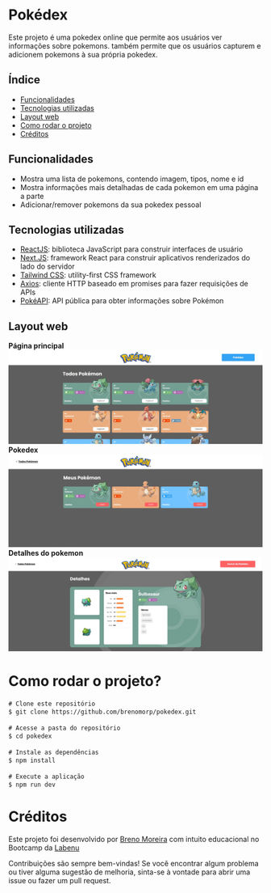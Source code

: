 # Pokédex

Este projeto é uma pokedex online que permite aos usuários ver informações sobre pokemons. também permite que os usuários capturem e adicionem pokemons à sua própria pokedex.

## Índice

- <a href="#funcionalidades">Funcionalidades</a>
- <a href="#tecnologias-utilizadas">Tecnologias utilizadas</a>
- <a href="#layout-web">Layout web</a>
- <a href="#como-rodar-o-projeto">Como rodar o projeto</a>
- <a href="#créditos">Créditos</a>

## <a name="#funcionalidades"></a>Funcionalidades

- Mostra uma lista de pokemons, contendo imagem, tipos, nome e id
- Mostra informações mais detalhadas de cada pokemon em uma página a parte
- Adicionar/remover pokemons da sua pokedex pessoal

## Tecnologias utilizadas

- [ReactJS](https://react.dev/): biblioteca JavaScript para construir interfaces de usuário
- [Next.JS](https://nextjs.org/): framework React para construir aplicativos renderizados do lado do servidor
- [Tailwind CSS](https://tailwindcss.com/): utility-first CSS framework
- [Axios](https://axios-http.com/docs/intro): cliente HTTP baseado em promises para fazer requisições de APIs
- [PokéAPI](https://pokeapi.co/): API pública para obter informações sobre Pokémon

## Layout web

**Página principal**
<img src='./pokedex/public/images/web1.jpg'></img>
**Pokedex**
<img src='./pokedex/public/images/web2.jpg'></img>
**Detalhes do pokemon**
<img src='./pokedex/public/images/web3.jpg'></img>

# Como rodar o projeto?

```
# Clone este repositório
$ git clone https://github.com/brenomorp/pokedex.git

# Acesse a pasta do repositório
$ cd pokedex

# Instale as dependências
$ npm install

# Execute a aplicação
$ npm run dev
```

# Créditos

Este projeto foi desenvolvido por [Breno Moreira](https://www.linkedin.com/in/brenomorp/) com intuito educacional no Bootcamp da [Labenu](https://www.labenu.com.br/)

Contribuições são sempre bem-vindas! Se você encontrar algum problema ou tiver alguma sugestão de melhoria, sinta-se à vontade para abrir uma issue ou fazer um pull request.
